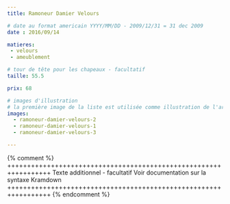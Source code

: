 ```yaml
---
title: Ramoneur Damier Velours

# date au format americain YYYY/MM/DD - 2009/12/31 = 31 dec 2009
date : 2016/09/14

matieres:
 - velours
 - ameublement

# tour de tête pour les chapeaux - facultatif
taille: 55.5

prix: 68

# images d'illustration
# la première image de la liste est utilisée comme illustration de l'article dans les pages de listing.
images:
  - ramoneur-damier-velours-2
  - ramoneur-damier-velours-1
  - ramoneur-damier-velours-3

---
```

{% comment %} +++++++++++++++++++++++++++++++++++++++++++++++++++++++++++++++++
              Texte additionnel - facultatif
              Voir documentation sur la syntaxe Kramdown
+++++++++++++++++++++++++++++++++++++++++++++++++++++++++++++++++ {% endcomment %}
